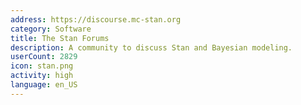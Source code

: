 ```yaml
---
address: https://discourse.mc-stan.org
category: Software
title: The Stan Forums
description: A community to discuss Stan and Bayesian modeling.
userCount: 2829
icon: stan.png
activity: high
language: en_US
---
```

